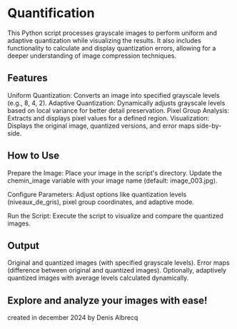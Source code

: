 # Quantification

This Python script processes grayscale images to perform uniform and adaptive quantization while visualizing the results. It also includes functionality to calculate and display quantization errors, allowing for a deeper understanding of image compression techniques.

## Features
Uniform Quantization: Converts an image into specified grayscale levels (e.g., 8, 4, 2).
Adaptive Quantization: Dynamically adjusts grayscale levels based on local variance for better detail preservation.
Pixel Group Analysis: Extracts and displays pixel values for a defined region.
Visualization: Displays the original image, quantized versions, and error maps side-by-side.

## How to Use
Prepare the Image:
Place your image in the script's directory.
Update the chemin_image variable with your image name (default: image_003.jpg).

Configure Parameters:
Adjust options like quantization levels (niveaux_de_gris), pixel group coordinates, and adaptive mode.

Run the Script:
Execute the script to visualize and compare the quantized images.

## Output
Original and quantized images (with specified grayscale levels).
Error maps (difference between original and quantized images).
Optionally, adaptively quantized images with average levels calculated dynamically.

## Explore and analyze your images with ease!

created in december 2024 by Denis Albrecq
